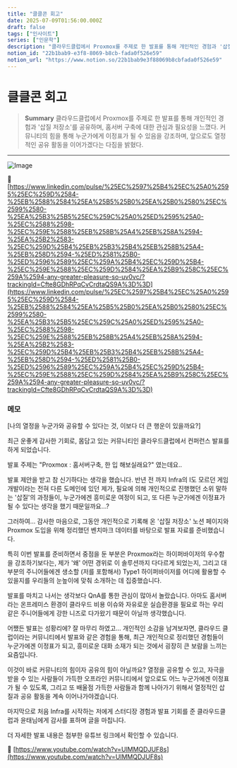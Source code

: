 ```yaml
---
title: "클클콘 회고"
date: 2025-07-09T01:56:00.000Z
draft: false
tags: ["인사이트"]
series: ["인문학"]
description: "클라우드클럽에서 Proxmox를 주제로 한 발표를 통해 개인적인 경험과 '삽질 저장소'를 공유하며, 홈서버 구축에 대한 관심과 필요성을 느꼈다. 커뮤니티의 힘을 통해 누군가에게 이정표가 될 수 있음을 강조하며, 앞으로도 열정적인 공유 활동을 이어가겠다는 다짐을 밝혔다."
notion_id: "22b1bab9-e3f8-8069-b8cb-fada0f526e59"
notion_url: "https://www.notion.so/22b1bab9e3f88069b8cbfada0f526e59"
---
```


# 클클콘 회고

> **Summary**
> 클라우드클럽에서 Proxmox를 주제로 한 발표를 통해 개인적인 경험과 '삽질 저장소'를 공유하며, 홈서버 구축에 대한 관심과 필요성을 느꼈다. 커뮤니티의 힘을 통해 누군가에게 이정표가 될 수 있음을 강조하며, 앞으로도 열정적인 공유 활동을 이어가겠다는 다짐을 밝혔다.

---

![Image](https://prod-files-secure.s3.us-west-2.amazonaws.com/09ccd4d5-876c-4bba-bbdf-cc77a0a11257/c7e06a86-2cb1-4d47-a0ea-2a22bc742011/image.png?X-Amz-Algorithm=AWS4-HMAC-SHA256&X-Amz-Content-Sha256=UNSIGNED-PAYLOAD&X-Amz-Credential=ASIAZI2LB4665KR6RGF3%2F20250724%2Fus-west-2%2Fs3%2Faws4_request&X-Amz-Date=20250724T083255Z&X-Amz-Expires=3600&X-Amz-Security-Token=IQoJb3JpZ2luX2VjEAAaCXVzLXdlc3QtMiJGMEQCIHUQqA8NG5bYVEy7kdlxO%2BQmMDmWfwTXoZmLV1117%2FuWAiAX7S5W9M8935YxexhuehCrVDxL3VR%2FmenGeJ9xkRaxXCr%2FAwgpEAAaDDYzNzQyMzE4MzgwNSIM0SggDlKvHIHK25j6KtwDRk8YedIdp8BSpUUYJ2hI1SmDZ%2FF47gYob098xvilxy03aSG6myMP1hmTPeWxyHbwYdEZQVvuXmFLmF80X32cN752SQqVB2g64nV%2BZCVbla4%2FHosRb%2FgGxSGjFfXInRpSDlwpBuoEAGY0Ku2M6ZfO50nE2MN%2FdP2v8RQdu1UbBRffGzjZHith27%2FRUGif1qGDGPbW7cGJv27SH2TAfeRXq0Pao%2FGusRN%2B2Vg4y8BJTIwYvl0lRfP0YM%2BqPtsg%2BkjkMjfWFjPqITVXQjAkET4Gv9hAIuwHdwrf9rn5ZYtZXK2iI%2BnnHOu6ODYb0Vaz%2Br6%2FGEPCy44pVAD%2Bl9ueToRtwSnl2jRwnChRGyyMwHhvuhulRcFYy9YxcsdEW9bIodtkorLbJU4Ubj9LjFzSBD7RGNR5gu6f2UYJj98BtG8aXbLyHrLVU3vxA6RQqGMzdDGPwsYQJxmNq4FOnp5fcDU7m%2BbfMHEL5gcQDlJkueba0QaKxMxj%2BWQ4ojYsFhWc5g2VgVq%2Frn3isfw4BLbdr8O9BsMgH5jNwgBX0240Ck%2B54uGBA4t4HHH4CKe15cjNgVanXQv5WDpfVIfbuwOyqdETcArqk5fznqlLYkD73zzfr9WiwyyOwP0r5qc5aPww2c6HxAY6pgHHYHpHQi98bX%2BMrZ3m06aVWN64%2BCgDD6XRM4XsZ9N5qIclRFDr1tJnasHqwYGQ5bFLeKKk4aJ0g4t40%2Fu0W7jtt0N0QFvp5bYH%2FEZS0G37UX9xIe1zORot%2BmgV8StT8KEpEYkFtD36rN2hLaJTnbyp5Fx%2FgdiIltrHC97LgR0cEj4iZLXjR8waOIeTtMQjtT20aKCNsX%2FKcct6aEl1XA%2Fg21CUxgjM&X-Amz-Signature=3cdafc6a84e80cf183d6b61eb02690b1c6db54a2f240afe44df94c3169ad3dd8&X-Amz-SignedHeaders=host&x-amz-checksum-mode=ENABLED&x-id=GetObject)

🔗 [https://www.linkedin.com/pulse/%25EC%2597%25B4%25EC%25A0%2595%25EC%259D%2584-%25EB%2588%2584%25EA%25B5%25B0%25EA%25B0%2580%25EC%2599%2580-%25EA%25B3%25B5%25EC%259C%25A0%25ED%2595%25A0-%25EC%2588%2598-%25EC%259E%2588%25EB%258B%25A4%25EB%258A%2594-%25EA%25B2%2583-%25EC%259D%25B4%25EB%25B3%25B4%25EB%258B%25A4-%25EB%258D%2594-%25ED%2581%25B0-%25ED%2596%2589%25EC%259A%25B4%25EC%259D%25B4-%25EC%259E%2588%25EC%259D%2584%25EA%25B9%258C%25EC%259A%2594-any-greater-pleasure-so-uv0vc/?trackingId=Cfte8GDhRPqCvCrdtaQS9A%3D%3D](https://www.linkedin.com/pulse/%25EC%2597%25B4%25EC%25A0%2595%25EC%259D%2584-%25EB%2588%2584%25EA%25B5%25B0%25EA%25B0%2580%25EC%2599%2580-%25EA%25B3%25B5%25EC%259C%25A0%25ED%2595%25A0-%25EC%2588%2598-%25EC%259E%2588%25EB%258B%25A4%25EB%258A%2594-%25EA%25B2%2583-%25EC%259D%25B4%25EB%25B3%25B4%25EB%258B%25A4-%25EB%258D%2594-%25ED%2581%25B0-%25ED%2596%2589%25EC%259A%25B4%25EC%259D%25B4-%25EC%259E%2588%25EC%259D%2584%25EA%25B9%258C%25EC%259A%2594-any-greater-pleasure-so-uv0vc/?trackingId=Cfte8GDhRPqCvCrdtaQS9A%3D%3D)

### 메모

[나의 열정을 누군가와 공유할 수 있다는 것, 이보다 더 큰 행운이 있을까요?]

최근 운좋게 감사한 기회로, 몸담고 있는 커뮤니티인 클라우드클럽에서 컨퍼런스 발표를 하게 되었습니다. 

발표 주제는 "Proxmox : 홈서버구축, 한 입 해보실래요?" 였는데요..

발표 제안을 받고 참 신기하다는 생각을 했습니다. 반년 전 까지 Infra의 I도 모르던 게임개발이라는 전혀 다른 도메인에 있던 제가, 필요에 의해 개인적으로 진행했던 소위 말하는 '삽질'의 과정들이, 누군가에겐 흥미로운 여정이 되고, 또 다른 누군가에겐 이정표가 될 수 있다는 생각을 했기 때문일까요...?

그러하여… 감사한 마음으로, 그동안 개인적으로 기록해 온 '삽질 저장소' 노션 페이지와 Proxmox 도입을 위해 정리했던 벤치마크 데이터를 바탕으로 발표 자료를 준비했습니다.

특히 이번 발표를 준비하면서 중점을 둔 부분은 Proxmox라는 하이퍼바이저의 우수함을 강조하기보다는, 제가 '왜' 어떤 경위로 이 솔루션까지 다다르게 되었는지, 그리고 대부분의 주니어들에겐 생소할 (저를 포함해서) Type1 하이퍼바이저를 어디에 활용할 수 있을지를 우리들의 눈높이에 맞춰 소개하는 데 집중했습니다.

발표를 마치고 나서는 생각보다 QnA를 통한 관심이 많아서 놀랐습니다. 아마도 홈서버라는 온프레미스 환경이 클라우드 비용 이슈와 자유로운 실습환경을 필요로 하는 우리 같은 주니어들에게 강한 니즈로 다가왔기 때문이 아닐까 생각했습니다.

어쨌든 발표는 성황리에? 잘 마무리 하였고… 개인적인 소감을 남겨보자면, 클라우드 클럽이라는 커뮤니티에서 발표와 같은 경험을 통해, 최근 개인적으로 정리했던 경험들이 누군가에겐  이정표가 되고, 흥미로운 대화 소재가 되는 것에서 굉장히 큰 보람을 느끼는 요즘입니다.

이것이 바로 커뮤니티의 힘이자 공유의 힘이 아닐까요? 열정을 공유할 수 있고, 자극을 받을 수 있는 사람들이 가득한 오프라인 커뮤니티에서 앞으로도 어느 누군가에겐 이정표가 될 수 있도록, 그리고 또 배울점 가득한 사람들과 함께 나아가기 위해서 열정적인 삽질과 공유 활동을 계속 이어나가야겠습니다.

마지막으로 처음 Infra를 시작하는 저에게 스터디장 경험과 발표 기회를 준 클라우드클럽과 윤태님에게 감사를 표하며 글을 마칩니다.

더 자세한 발표 내용은 첨부한 유튜브 링크에서 확인할 수 있습니다.

🔗 [https://www.youtube.com/watch?v=UlMMQDJUF8s](https://www.youtube.com/watch?v=UlMMQDJUF8s)

